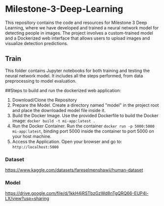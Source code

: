 # Milestone-3-Deep-Learning

This repository contains the code and resources for Milestone 3 Deep Learning, where we have developed and trained a neural network model for detecting people in images. The project involves a custom-trained model and a Dockerized web interface that allows users to upload images and visualize detection predictions.

## Train
This folder contains Jupyter notebooks for both training and testing the neural network model. It includes all the steps performed, from data preprocessing to model evaluation.

##Steps to build and run the dockerized web application:

1. Download/Clone the Repository
2. Prepare the Model. Create a directory named "model" in the project root and place the downloaded model file inside it.
3. Build the Docker Image. Use the provided Dockerfile to build the Docker image: ```docker build -t mi-app:latest .```
4. Run the Docker Container. Run the container ```docker run -p 5000:5000 mi-app:latest```, binding port 5000 inside the container to port 5000 on your host machine.
5. Access the Application. Open your browser and go to: ```http://localhost:5000```

### Dataset
https://www.kaggle.com/datasets/fareselmenshawii/human-dataset
### Model
https://drive.google.com/file/d/1kkH4jRSTbzGzWd8nTgQRQ66-EUP4l-LX/view?usp=sharing
